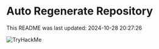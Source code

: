# Auto Regenerate Repository

This README was last updated: 2024-10-28 20:27:26

 ![TryHackMe](https://tryhackme.com/badge/533634)